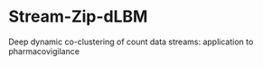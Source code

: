 # Stream-Zip-dLBM
Deep dynamic co-clustering of count data streams: application to pharmacovigilance
